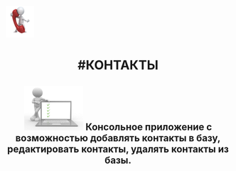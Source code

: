 <h1 align="left"><img src="https://github.com/vadimsa3/contact-book/blob/master/src/main/resources/raw/image.gif" height="70"/></h1>
<h1 align="center">#КОНТАКТЫ</h1>
<h2 align="center">
  <img src="https://github.com/vadimsa3/contact-book/blob/master/src/main/resources/raw/using-method-procedure.jpg" height="100"/> 
  Консольное приложение с возможностью добавлять контакты в базу, редактировать контакты, удалять контакты из базы.    
</h2>
